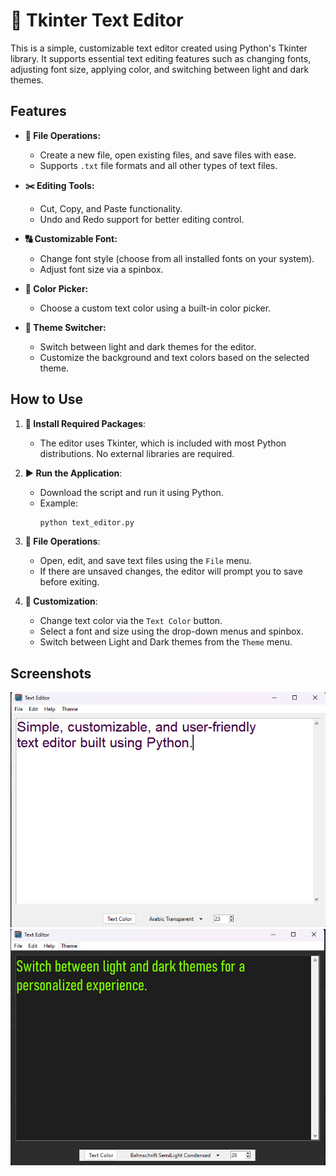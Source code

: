 # 📝 Tkinter Text Editor

This is a simple, customizable text editor created using Python's Tkinter library. It supports essential text editing features such as changing fonts, adjusting font size, applying color, and switching between light and dark themes. 

## Features

- **📁 File Operations:**
  - Create a new file, open existing files, and save files with ease.
  - Supports `.txt` file formats and all other types of text files.

- **✂️ Editing Tools:**
  - Cut, Copy, and Paste functionality.
  - Undo and Redo support for better editing control.

- **🔠 Customizable Font:**
  - Change font style (choose from all installed fonts on your system).
  - Adjust font size via a spinbox.

- **🎨 Color Picker:**
  - Choose a custom text color using a built-in color picker.

- **🌈 Theme Switcher:**
  - Switch between light and dark themes for the editor.
  - Customize the background and text colors based on the selected theme.

## How to Use

1. **🔧 Install Required Packages**:
   - The editor uses Tkinter, which is included with most Python distributions. No external libraries are required.

2. **▶️ Run the Application**:
   - Download the script and run it using Python.
   - Example:
     ```bash
     python text_editor.py
     ```

3. **📝 File Operations**:
   - Open, edit, and save text files using the `File` menu.
   - If there are unsaved changes, the editor will prompt you to save before exiting.

4. **🎨 Customization**:
   - Change text color via the `Text Color` button.
   - Select a font and size using the drop-down menus and spinbox.
   - Switch between Light and Dark themes from the `Theme` menu.

## Screenshots

![Light Theme Screenshot](screenshots/Light%20theme.png)
![Dark Theme Screenshot](screenshots/Dark%20theme.png)

